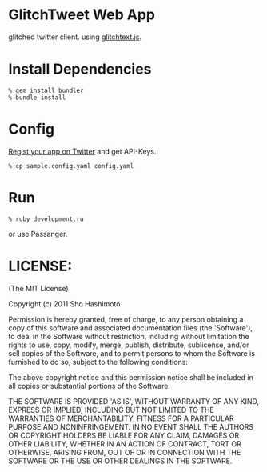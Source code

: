 GlitchTweet Web App
===================

glitched twitter client. using [glitchtext.js](https://github.com/shokai/js-glitchtext).


Install Dependencies
====================

    % gem install bundler
    % bundle install


Config
======

[Regist your app on Twitter](http://twitter.com/apps) and get API-Keys.

    % cp sample.config.yaml config.yaml


Run
===

    % ruby development.ru

or use Passanger.


LICENSE:
========

(The MIT License)

Copyright (c) 2011 Sho Hashimoto

Permission is hereby granted, free of charge, to any person obtaining
a copy of this software and associated documentation files (the
'Software'), to deal in the Software without restriction, including
without limitation the rights to use, copy, modify, merge, publish,
distribute, sublicense, and/or sell copies of the Software, and to
permit persons to whom the Software is furnished to do so, subject to
the following conditions:

The above copyright notice and this permission notice shall be
included in all copies or substantial portions of the Software.

THE SOFTWARE IS PROVIDED 'AS IS', WITHOUT WARRANTY OF ANY KIND,
EXPRESS OR IMPLIED, INCLUDING BUT NOT LIMITED TO THE WARRANTIES OF
MERCHANTABILITY, FITNESS FOR A PARTICULAR PURPOSE AND NONINFRINGEMENT.
IN NO EVENT SHALL THE AUTHORS OR COPYRIGHT HOLDERS BE LIABLE FOR ANY
CLAIM, DAMAGES OR OTHER LIABILITY, WHETHER IN AN ACTION OF CONTRACT,
TORT OR OTHERWISE, ARISING FROM, OUT OF OR IN CONNECTION WITH THE
SOFTWARE OR THE USE OR OTHER DEALINGS IN THE SOFTWARE.
